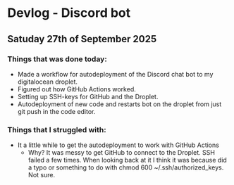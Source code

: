 # Devlog - Discord bot
## Satuday 27th of September 2025
### Things that was done today:
- Made a workflow for autodeployment of the Discord chat bot to my digitalocean droplet.
- Figured out how GitHub Actions worked.
- Setting up SSH-keys for GitHub and the Droplet.
- Autodeployment of new code and restarts bot on the droplet from just git push in the code editor. 

### Things that I struggled with:
- It a little while to get the autodeployment to work with GitHub Actions 
    - Why? It was messy to get GitHub to connect to the Droplet. SSH failed a few times. When looking back at it I think it was because did a typo or something to do with chmod 600 ~/.ssh/authorized_keys. Not sure. 